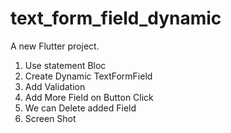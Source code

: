 # text_form_field_dynamic

A new Flutter project.

1. Use statement Bloc
2. Create Dynamic TextFormField
3. Add Validation
4. Add More Field on Button Click
5. We can Delete added Field
6. Screen Shot

<img src=""/>